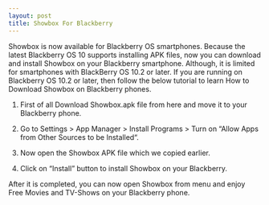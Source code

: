 ```yaml
---
layout: post
title: Showbox For Blackberry
---
```


Showbox is now available for Blackberry OS smartphones. Because the latest Blackberry OS 10 supports installing APK files, now you can download and install Showbox on your Blackberry smartphone. Although, it is limited for smartphones with BlackBerry OS 10.2 or later. If you are running on Blackberry OS 10.2 or later, then follow the below tutorial to learn How to Download Showbox on Blackberry phones.

1. First of all Download Showbox.apk file from here and move it to your Blackberry phone.

2.  Go to Settings > App Manager > Install Programs > Turn on “Allow Apps from Other Sources to be Installed“.

3. Now open the Showbox APK file which we copied earlier.

4. Click on “Install” button to install Showbox on your Blackberry.

After it is completed, you can now open Showbox from menu and enjoy Free Movies and TV-Shows on your Blackberry phone.

